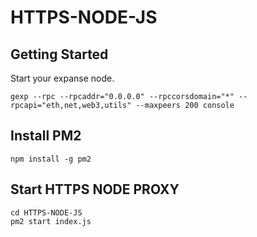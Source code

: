 # HTTPS-NODE-JS

## Getting Started
Start your expanse node.

`gexp --rpc --rpcaddr="0.0.0.0" --rpccorsdomain="*" --rpcapi="eth,net,web3,utils" --maxpeers 200 console`

## Install PM2
`npm install -g pm2`

## Start HTTPS NODE PROXY
```
cd HTTPS-NODE-JS
pm2 start index.js
```
